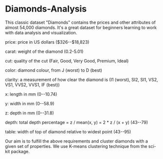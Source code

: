 # Diamonds-Analysis
This classic dataset "Diamonds" contains the prices and other attributes of almost 54,000 diamonds. It's a great dataset for beginners learning to work with data analysis and visualization.


price: price in US dollars (\$326--\$18,823)


carat: weight of the diamond (0.2-5.01)


cut: quality of the cut (Fair, Good, Very Good, Premium, Ideal)


color: diamond colour, from J (worst) to D (best)


clarity: a measurement of how clear the diamond is (I1 (worst), SI2, SI1, VS2, VS1, VVS2, VVS1, IF (best))


x: length in mm (0--10.74)


y: width in mm (0--58.9)


z: depth in mm (0--31.8)


depth: total depth percentage = z / mean(x, y) = 2 * z / (x + y) (43--79)


table: width of top of diamond relative to widest point (43--95)


Our aim is to fulfill the above requirements and cluster diamonds with a given set of properties. We use K-means clustering technique from the sci-kit package.
